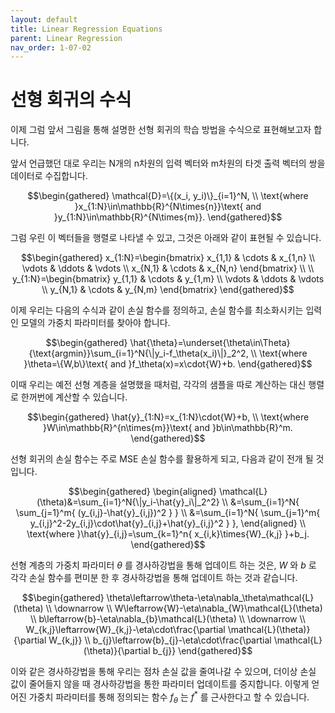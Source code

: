 ```yaml
---
layout: default
title: Linear Regression Equations
parent: Linear Regression
nav_order: 1-07-02
---
```


# 선형 회귀의 수식

이제 그럼 앞서 그림을 통해 설명한 선형 회귀의 학습 방법을 수식으로 표현해보고자 합니다.

앞서 언급했던 대로 우리는 N개의 n차원의 입력 벡터와 m차원의 타겟 출력 벡터의 쌍을 데이터로 수집합니다.

$$\begin{gathered}
\mathcal{D}=\{(x_i, y_i)\}_{i=1}^N, \\
\text{where }x_{1:N}\in\mathbb{R}^{N\times{n}}\text{ and }y_{1:N}\in\mathbb{R}^{N\times{m}}.
\end{gathered}$$

그럼 우린 이 벡터들을 행렬로 나타낼 수 있고, 그것은 아래와 같이 표현될 수 있습니다.

$$\begin{gathered}
x_{1:N}=\begin{bmatrix}
    x_{1,1} & \cdots & x_{1,n} \\
    \vdots & \ddots & \vdots \\
    x_{N,1} & \cdots & x_{N,n}
\end{bmatrix} \\
\\
y_{1:N}=\begin{bmatrix}
    y_{1,1} & \cdots & y_{1,m} \\
    \vdots & \ddots & \vdots \\
    y_{N,1} & \cdots & y_{N,m}
\end{bmatrix}
\end{gathered}$$

이제 우리는 다음의 수식과 같이 손실 함수를 정의하고, 손실 함수를 최소화시키는 입력인 모델의 가중치 파라미터를 찾아야 합니다.

$$\begin{gathered}
\hat{\theta}=\underset{\theta\in\Theta}{\text{argmin}}\sum_{i=1}^N{\|y_i-f_\theta(x_i)\|}_2^2, \\
\text{where }\theta=\{W,b\}\text{ and }f_\theta(x)=x\cdot{W}+b.
\end{gathered}$$

이때 우리는 예전 선형 계층을 설명했을 때처럼, 각각의 샘플을 따로 계산하는 대신 행렬로 한꺼번에 계산할 수 있습니다.

$$\begin{gathered}
\hat{y}_{1:N}=x_{1:N}\cdot{W}+b, \\
\text{where }W\in\mathbb{R}^{n\times{m}}\text{ and }b\in\mathbb{R}^m.
\end{gathered}$$

선형 회귀의 손실 함수는 주로 MSE 손실 함수를 활용하게 되고, 다음과 같이 전개 될 것입니다.

$$\begin{gathered}
\begin{aligned}
\mathcal{L}(\theta)&=\sum_{i=1}^N{\|y_i-\hat{y}_i\|_2^2} \\
&=\sum_{i=1}^N{
    \sum_{j=1}^m{
        (y_{i,j}-\hat{y}_{i,j})^2
    }
} \\
&=\sum_{i=1}^N{
    \sum_{j=1}^m{
        y_{i,j}^2-2y_{i,j}\cdot\hat{y}_{i,j}+\hat{y}_{i,j}^2
    }
},
\end{aligned} \\
\text{where }\hat{y}_{i,j}=\sum_{k=1}^n{
    x_{i,k}\times{W}_{k,j}
}+b_j.
\end{gathered}$$

선형 계층의 가중치 파라미터 $\theta$ 를 경사하강법을 통해 업데이트 하는 것은, $W$ 와 $b$ 로 각각 손실 함수를 편미분 한 후 경사하강법을 통해 업데이트 하는 것과 같습니다.

$$\begin{gathered}
\theta\leftarrow\theta-\eta\nabla_\theta\mathcal{L}(\theta) \\
\downarrow \\
W\leftarrow{W}-\eta\nabla_{W}\mathcal{L}(\theta) \\
b\leftarrow{b}-\eta\nabla_{b}\mathcal{L}(\theta) \\
\downarrow \\
W_{k,j}\leftarrow{W}_{k,j}-\eta\cdot\frac{\partial \mathcal{L}(\theta)}{\partial W_{k,j}} \\
b_{j}\leftarrow{b}_{j}-\eta\cdot\frac{\partial \mathcal{L}(\theta)}{\partial b_{j}}
\end{gathered}$$

이와 같은 경사하강법을 통해 우리는 점차 손실 값을 줄여나갈 수 있으며, 더이상 손실 값이 줄어들지 않을 때 경사하강법을 통한 파라미터 업데이트를 중지합니다.
이렇게 얻어진 가중치 파라미터를 통해 정의되는 함수 $f_\theta$ 는 $f^*$ 를 근사한다고 할 수 있습니다.
